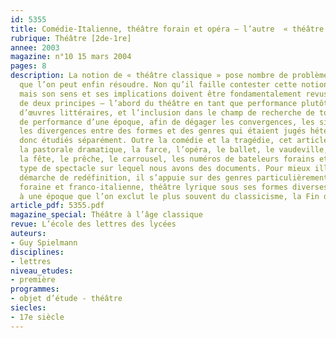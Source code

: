 ```yaml
---
id: 5355
title: Comédie-Italienne, théâtre forain et opéra – l’autre  « théâtre classique »
rubrique: Théâtre [2de-1re]
annee: 2003
magazine: n°10 15 mars 2004
pages: 8
description: La notion de « théâtre classique » pose nombre de problèmes épistémologiques
  que l’on peut enfin résoudre. Non qu’il faille contester cette notion dans l’absolu,
  mais son sens et ses implications doivent être fondamentalement revus en fonction
  de deux principes – l’abord du théâtre en tant que performance plutôt que corpus
  d’œuvres littéraires, et l’inclusion dans le champ de recherche de toutes les instances
  de performance d’une époque, afin de dégager les convergences, les similitudes et
  les divergences entre des formes et des genres qui étaient jugés hétérogènes, et
  donc étudiés séparément. Outre la comédie et la tragédie, cet article englobe donc
  la pastorale dramatique, la farce, l’opéra, le ballet, le vaudeville, mais aussi
  la fête, le prêche, le carrousel, les numéros de bateleurs forains et tout autre
  type de spectacle sur lequel nous avons des documents. Pour mieux illustrer cette
  démarche de redéfinition, il s’appuie sur des genres particulièrement négligés (comédie
  foraine et franco-italienne, théâtre lyrique sous ses formes diverses) qui fleurirent
  à une époque que l’on exclut le plus souvent du classicisme, la Fin de règne (1680-1715).
article_pdf: 5355.pdf
magazine_special: Théâtre à l’âge classique
revue: L’école des lettres des lycées
auteurs:
- Guy Spielmann
disciplines:
- lettres
niveau_etudes:
- première
programmes:
- objet d’étude - théâtre
siecles:
- 17e siècle
---
```

